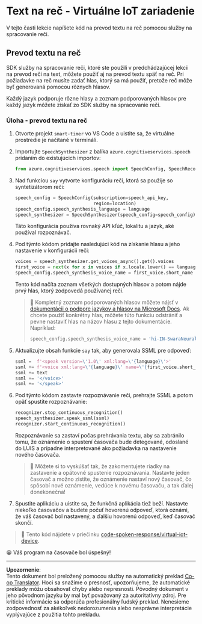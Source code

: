 <!--
CO_OP_TRANSLATOR_METADATA:
{
  "original_hash": "7966848a1f870e4c42edb4db67b13c57",
  "translation_date": "2025-08-28T08:56:28+00:00",
  "source_file": "6-consumer/lessons/3-spoken-feedback/virtual-device-text-to-speech.md",
  "language_code": "sk"
}
-->
# Text na reč - Virtuálne IoT zariadenie

V tejto časti lekcie napíšete kód na prevod textu na reč pomocou služby na spracovanie reči.

## Prevod textu na reč

SDK služby na spracovanie reči, ktoré ste použili v predchádzajúcej lekcii na prevod reči na text, môžete použiť aj na prevod textu späť na reč. Pri požiadavke na reč musíte zadať hlas, ktorý sa má použiť, pretože reč môže byť generovaná pomocou rôznych hlasov.

Každý jazyk podporuje rôzne hlasy a zoznam podporovaných hlasov pre každý jazyk môžete získať zo SDK služby na spracovanie reči.

### Úloha - prevod textu na reč

1. Otvorte projekt `smart-timer` vo VS Code a uistite sa, že virtuálne prostredie je načítané v termináli.

1. Importujte `SpeechSynthesizer` z balíka `azure.cognitiveservices.speech` pridaním do existujúcich importov:

    ```python
    from azure.cognitiveservices.speech import SpeechConfig, SpeechRecognizer, SpeechSynthesizer
    ```

1. Nad funkciou `say` vytvorte konfiguráciu reči, ktorá sa použije so syntetizátorom reči:

    ```python
    speech_config = SpeechConfig(subscription=speech_api_key,
                                 region=location)
    speech_config.speech_synthesis_language = language
    speech_synthesizer = SpeechSynthesizer(speech_config=speech_config)
    ```

    Táto konfigurácia používa rovnaký API kľúč, lokalitu a jazyk, aké používal rozpoznávač.

1. Pod týmto kódom pridajte nasledujúci kód na získanie hlasu a jeho nastavenie v konfigurácii reči:

    ```python
    voices = speech_synthesizer.get_voices_async().get().voices
    first_voice = next(x for x in voices if x.locale.lower() == language.lower())
    speech_config.speech_synthesis_voice_name = first_voice.short_name
    ```

    Tento kód načíta zoznam všetkých dostupných hlasov a potom nájde prvý hlas, ktorý zodpovedá používanej reči.

    > 💁 Kompletný zoznam podporovaných hlasov môžete nájsť v [dokumentácii o podpore jazykov a hlasov na Microsoft Docs](https://docs.microsoft.com/azure/cognitive-services/speech-service/language-support?WT.mc_id=academic-17441-jabenn#text-to-speech). Ak chcete použiť konkrétny hlas, môžete túto funkciu odstrániť a pevne nastaviť hlas na názov hlasu z tejto dokumentácie. Napríklad:
    >
    > ```python
    > speech_config.speech_synthesis_voice_name = 'hi-IN-SwaraNeural'
    > ```

1. Aktualizujte obsah funkcie `say` tak, aby generovala SSML pre odpoveď:

    ```python
    ssml =  f'<speak version=\'1.0\' xml:lang=\'{language}\'>'
    ssml += f'<voice xml:lang=\'{language}\' name=\'{first_voice.short_name}\'>'
    ssml += text
    ssml += '</voice>'
    ssml += '</speak>'
    ```

1. Pod týmto kódom zastavte rozpoznávanie reči, prehrajte SSML a potom opäť spustite rozpoznávanie:

    ```python
    recognizer.stop_continuous_recognition()
    speech_synthesizer.speak_ssml(ssml)
    recognizer.start_continuous_recognition()
    ```

    Rozpoznávanie sa zastaví počas prehrávania textu, aby sa zabránilo tomu, že oznámenie o spustení časovača bude detegované, odoslané do LUIS a prípadne interpretované ako požiadavka na nastavenie nového časovača.

    > 💁 Môžete si to vyskúšať tak, že zakomentujete riadky na zastavenie a opätovné spustenie rozpoznávania. Nastavte jeden časovač a možno zistíte, že oznámenie nastaví nový časovač, čo spôsobí nové oznámenie, vedúce k novému časovaču, a tak ďalej donekonečna!

1. Spustite aplikáciu a uistite sa, že funkčná aplikácia tiež beží. Nastavte niekoľko časovačov a budete počuť hovorenú odpoveď, ktorá oznámi, že váš časovač bol nastavený, a ďalšiu hovorenú odpoveď, keď časovač skončí.

> 💁 Tento kód nájdete v priečinku [code-spoken-response/virtual-iot-device](../../../../../6-consumer/lessons/3-spoken-feedback/code-spoken-response/virtual-iot-device).

😀 Váš program na časovače bol úspešný!

---

**Upozornenie**:  
Tento dokument bol preložený pomocou služby na automatický preklad [Co-op Translator](https://github.com/Azure/co-op-translator). Hoci sa snažíme o presnosť, upozorňujeme, že automatické preklady môžu obsahovať chyby alebo nepresnosti. Pôvodný dokument v jeho pôvodnom jazyku by mal byť považovaný za autoritatívny zdroj. Pre kritické informácie sa odporúča profesionálny ľudský preklad. Nenesieme zodpovednosť za akékoľvek nedorozumenia alebo nesprávne interpretácie vyplývajúce z použitia tohto prekladu.
